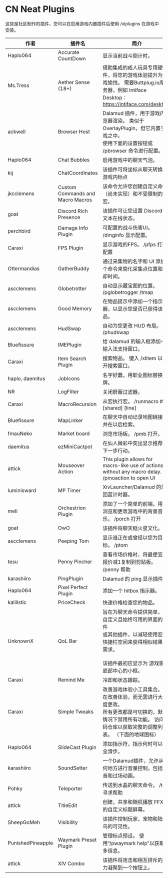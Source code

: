 # CN Neat Plugins

这些是社区制作的插件，您可以在启用游戏内置插件后使用 /xlplugins 在游戏中安装。


| 作者 | 插件名 | 简介 |
|---------------|---------------|-----------------|
| Haplo064 | Accurate CountDown | 显示当前战斗倒计时。 |
| Ms.Tress | Aether Sense (18+) | 借助集成的成人玩具专用硬件，将您的游戏体验提升为游戏愉悦。 需要Buttplug.io库服务器，例如 Intiface Desktop：https://intiface.com/desktop/ |
| ackwell | Browser Host | Dalamud 插件，用于游戏内浏览器渲染。 类似于 OverlayPlugin，但它内置于游戏之中。<br>使用下面的设置按钮或 /pbrowser 命令进行配置。 |
| Haplo064 | Chat Bubbles | 启用游戏中的聊天气泡。 |
| kij | ChatCoordinates | 该插件可将坐标从聊天转换为游戏内标点 |
| jkcclemens | Custom Commands and Macro Macros | 该命令允许您创建自定义命令（尚未实现）和不受限制的宏。 |
| goat | Discord Rich Presence | 该插件可让您设置 Discord 富文本在线状态。 |
| perchbird | Damage Info Plugin | 可配置的战斗伤害UI。 /dmginfo 显示配置。 |
| Caraxi | FPS Plugin | 显示游戏的FPS。 /pfps 打开配置 |
| Ottermandias | GatherBuddy | 通过采集物的名字和 UI 添加一个命令来简化采集点位置和冷却时间。 |
| ascclemens | Globetrotter | 自动显示藏宝图的位置。 /pglobetrogger /tmap |
| ascclemens | Good Memory | 在物品提示中添加一个指示器，以显示您是否已获得该物品。 |
| ascclemens | HudSwap | 自动为您更改 HUD 布局。 /phudswap |
| Bluefissure | IMEPlugin | 给 dalamud 的输入框添加一个输入法支持窗口。 |
| Caraxi | Item Search Plugin | 搜索物品。 键入 /xlitem 以打开搜索窗口。 |
| haplo, daemitus | JobIcons | 名字好蠢，用职业图标替换名牌。 |
| NR | LogFilter | 关闭屏蔽过滤器。 |
| Caraxi | MacroRecursion | 从宏执行宏。 /runmacro ## [shared] [line] |
| Bluefissure | MapLinker | 在聊天中自动记录地图链接，并在以后检索。 |
| fmauNeko | Market board | 浏览市场板。 /pmb 打开。 |
| daemitus | ezMiniCactpot | 在仙人微彩中突出显示推荐的下一步行动。 |
| attick | Mouseover Action | This plugin allows for macro-like use of actions without any macro delay. /pmoaction to open UI |
| luminisward | MP Timer | XivLauncher/Dalamud 的黑魔回蓝计时器。 |
| meli | Orchestrion Plugin | 添加了一个简单的前端，用于浏览和更改游戏中的背景音乐。 /porch 打开 |
| goat | OwO | 该插件将聊天框火星文化。 |
| ascclemens | Peeping Tom | 显示谁正在或曾经以您为目标。 /ptom |
| tesu | Penny Pincher | 查看市场价格时，将最便宜的报价减1复制到剪贴板。 /penny 帮助 |
| karashiiro | PingPlugin | Dalamud 的 ping 显示插件。 |
| Haplo064 | Pixel Perfect Plugin | 添加一个 hitbox 指示器。 |
| kalilistic | PriceCheck | 快速价格检查您的物品。 |
| UnknownX | QoL Bar | 旨在为聊天命令提供简单，可自定义且始终可用的界面的插件<br>或其他插件，以减轻使用宏和快捷栏空间来获得相似结果的需求。<br><br>该插件最初应显示为 游戏窗口底部中心的小框。 |
| Caraxi | Remind Me | 冷却和状态跟踪。 |
| Caraxi | Simple Tweaks | 改善游戏体验小工具集合。 旨在改善体验，而无需进行大幅度更改。<br>所有更改都是可切换的，默认情况下禁用所有功能。 访问代码仓库以获取完整的调整列表。 （下面的地球图标） |
| Haplo064 | SlideCast Plugin | 添加指示符，指示何时可以安全滑步。 |
| karashiiro | SoundSetter | 一个Dalamud插件，允许从任何地方进行音量控制，包括调音和过场动画。 |
| Pohky | Teleporter | 传送到水晶的聊天命令。 /tp 寻求帮助 |
| attick | TitleEdit | 创建，共享和随机播放 FFXIV 的自定义标题屏幕。 |
| SheepGoMeh | Visibility | 该插件控制玩家，宠物和陆行鸟的可见性。 |
| PunishedPineapple | Waymark Preset Plugin | 管理标点预设。 使用“/pwaymark help”以获取更多信息。 |
| attick | XIV Combo | 该插件将连击和相互排斥的能力凝聚到一个按钮上。 |

